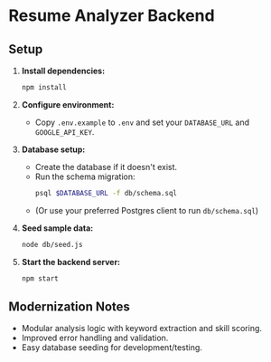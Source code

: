 # Resume Analyzer Backend

## Setup

1. **Install dependencies:**
   ```bash
   npm install
   ```

2. **Configure environment:**
   - Copy `.env.example` to `.env` and set your `DATABASE_URL` and `GOOGLE_API_KEY`.

3. **Database setup:**
   - Create the database if it doesn't exist.
   - Run the schema migration:
     ```bash
     psql $DATABASE_URL -f db/schema.sql
     ```
   - (Or use your preferred Postgres client to run `db/schema.sql`)

4. **Seed sample data:**
   ```bash
   node db/seed.js
   ```

5. **Start the backend server:**
   ```bash
   npm start
   ```

## Modernization Notes
- Modular analysis logic with keyword extraction and skill scoring.
- Improved error handling and validation.
- Easy database seeding for development/testing. 